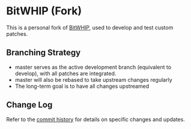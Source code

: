 # BitWHIP (Fork)
This is a personal fork of [BitWHIP](https://github.com/bitwhip/bitwhip), used to develop and test custom patches.

## Branching Strategy
- master serves as the active development branch (equivalent to develop), with all patches are integrated.
- master will also be rebased to take upstream changes regularly
- The long-term goal is to have all changes upstreamed

## Change Log
Refer to the [commit history](https://github.com/bitwhip/bitwhip/compare/master...ash30:bitwhip:master) for details on specific changes and updates.
